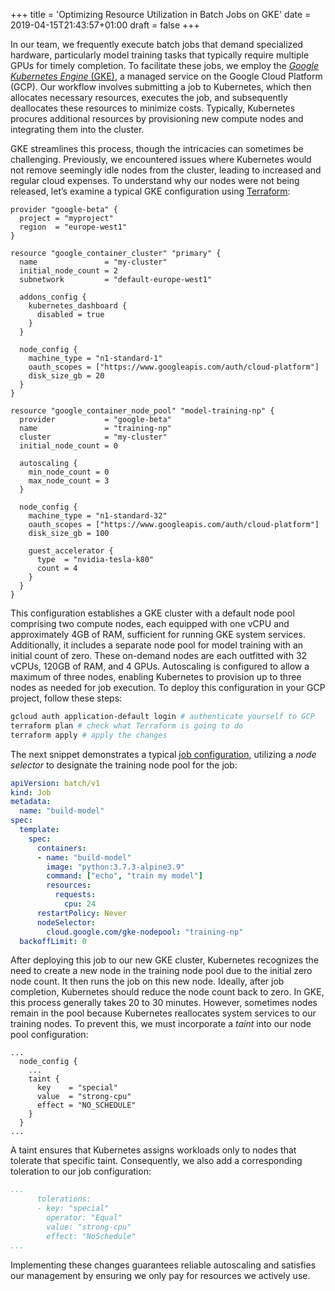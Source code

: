 +++
title = 'Optimizing Resource Utilization in Batch Jobs on GKE'
date = 2019-04-15T21:43:57+01:00
draft = false
+++

In our team, we frequently execute batch jobs that demand specialized hardware, particularly model training tasks that typically require multiple GPUs for timely completion. To facilitate these jobs, we employ the [*Google Kubernetes Engine* (GKE)](https://cloud.google.com/kubernetes-engine/), a managed service on the Google Cloud Platform (GCP). Our workflow involves submitting a job to Kubernetes, which then allocates necessary resources, executes the job, and subsequently deallocates these resources to minimize costs. Typically, Kubernetes procures additional resources by provisioning new compute nodes and integrating them into the cluster.

GKE streamlines this process, though the intricacies can sometimes be challenging. Previously, we encountered issues where Kubernetes would not remove seemingly idle nodes from the cluster, leading to increased and regular cloud expenses. To understand why our nodes were not being released, let’s examine a typical GKE configuration using [Terraform](https://www.terraform.io/):

```hcl
provider "google-beta" {
  project = "myproject"
  region  = "europe-west1"
}

resource "google_container_cluster" "primary" {
  name               = "my-cluster"
  initial_node_count = 2
  subnetwork         = "default-europe-west1"

  addons_config {
    kubernetes_dashboard {
      disabled = true
    }
  }

  node_config {
    machine_type = "n1-standard-1"
    oauth_scopes = ["https://www.googleapis.com/auth/cloud-platform"]
    disk_size_gb = 20
  }
}

resource "google_container_node_pool" "model-training-np" {
  provider           = "google-beta"
  name               = "training-np"
  cluster            = "my-cluster"
  initial_node_count = 0

  autoscaling {
    min_node_count = 0
    max_node_count = 3
  }

  node_config {
    machine_type = "n1-standard-32"
    oauth_scopes = ["https://www.googleapis.com/auth/cloud-platform"]
    disk_size_gb = 100

    guest_accelerator {
      type  = "nvidia-tesla-k80"
      count = 4
    }
  }
}
```

This configuration establishes a GKE cluster with a default node pool comprising two compute nodes, each equipped with one vCPU and approximately 4GB of RAM, sufficient for running GKE system services. Additionally, it includes a separate node pool for model training with an initial count of zero. These on-demand nodes are each outfitted with 32 vCPUs, 120GB of RAM, and 4 GPUs. Autoscaling is configured to allow a maximum of three nodes, enabling Kubernetes to provision up to three nodes as needed for job execution. To deploy this configuration in your GCP project, follow these steps:

```bash
gcloud auth application-default login # authenticate yourself to GCP
terraform plan # check what Terraform is going to do
terraform apply # apply the changes

```

The next snippet demonstrates a typical [job configuration](https://kubernetes.io/docs/concepts/workloads/controllers/jobs-run-to-completion/), utilizing a *node selector* to designate the training node pool for the job:

```yaml
apiVersion: batch/v1
kind: Job
metadata:
  name: "build-model"
spec:
  template:
    spec:
      containers:
      - name: "build-model"
        image: "python:3.7.3-alpine3.9"
        command: ["echo", "train my model"]
        resources:
          requests:
            cpu: 24
      restartPolicy: Never
      nodeSelector:
        cloud.google.com/gke-nodepool: "training-np"
  backoffLimit: 0
```

After deploying this job to our new GKE cluster, Kubernetes recognizes the need to create a new node in the training node pool due to the initial zero node count. It then runs the job on this new node. Ideally, after job completion, Kubernetes should reduce the node count back to zero. In GKE, this process generally takes 20 to 30 minutes. However, sometimes nodes remain in the pool because Kubernetes reallocates system services to our training nodes. To prevent this, we must incorporate a *taint* into our node pool configuration:

```hcl
...
  node_config {
    ...
    taint {
      key    = "special"
      value  = "strong-cpu"
      effect = "NO_SCHEDULE"
    }
  }
...
```

A taint ensures that Kubernetes assigns workloads only to nodes that tolerate that specific taint. Consequently, we also add a corresponding toleration to our job configuration:

```yaml
...
      tolerations:
      - key: "special"
        operator: "Equal"
        value: "strong-cpu"
        effect: "NoSchedule"
...
```

Implementing these changes guarantees reliable autoscaling and satisfies our management by ensuring we only pay for resources we actively use.
